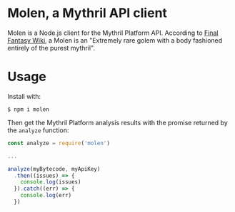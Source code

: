 # Molen, a Mythril API client

Molen is a Node.js client for the Mythril Platform API. According to
[Final Fantasy Wiki][1], a Molen is an "Extremely rare golem with a body
fashioned entirely of the purest mythril".

[1]: http://finalfantasy.wikia.com/wiki/Molen

# Usage

Install with:
```
$ npm i molen
```

Then get the Mythril Platform analysis results with the promise returned by
the `analyze` function:
```javascript
const analyze = require('molen')

...

analyze(myBytecode, myApiKey)
  .then((issues) => {
    console.log(issues)
  }).catch((err) => {
    console.log(err)
  })
```
